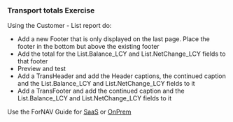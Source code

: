 ### Transport totals Exercise

Using the Customer - List report do:
* Add a new Footer that is only displayed on the last page. Place the footer in the bottom but above the existing footer
* Add the total for the List.Balance_LCY and List.NetChange_LCY fields to that footer
* Preview and test
* Add a TransHeader and add the Header captions, the continued caption and the List.Balance_LCY and List.NetChange_LCY fields to it
* Add a TransFooter and add the continued caption and the List.Balance_LCY and List.NetChange_LCY fields to it

Use the ForNAV Guide for [SaaS]() or [OnPrem]()

<!-- ToDO -> edit links -->
